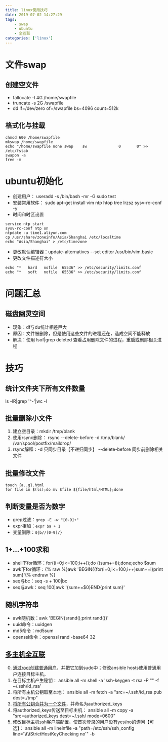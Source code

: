 ```yaml
---
title: linux使用技巧
date: 2019-07-02 14:27:29
tags:
    - swap
    - ubuntu
    - 全互联
categories: ['linux']
---
```

# 文件swap
## 创建空文件
*  fallocate -l 4G /home/swapfile 
*  truncate -s 2G /swapfile 
*  dd if=/dev/zero of=/swapfile bs=4096 count=512k  

## 格式化与挂载
```
chmod 600 /home/swapfile
mkswap /home/swapfile
echo "/home/swapfile none swap    sw              0       0" >> /etc/fstab
swapon -a
free -m
```
# ubuntu初始化
* 创建用户： useradd -s /bin/bash -mr -G sudo test  
* 安装常用软件： sudo apt-get install vim ntp htop tree lrzsz sysv-rc-conf -y
* 时间和时区设置

```
service ntp start
sysv-rc-conf ntp on
ntpdate -u time1.aliyun.com
cp /usr/share/zoneinfo/Asia/Shanghai /etc/localtime
echo "Asia/Shanghai" > /etc/timezone
```

* 更改默认编辑器：update-alternatives --set editor /usr/bin/vim.basic
* 更改文件描述符大小

```
echo "*   hard   nofile  65536" >> /etc/security/limits.conf
echo "*   soft   nofile  65536" >> /etc/security/limits.conf
```

# 问题汇总
## 磁盘幽灵空间
- 现象：df与du统计相差巨大
- 原因：文件被删除，但是使用这些文件的进程还在，造成空间不能释放
- 解决：使用 lsof|grep deleted 查看占用删除文件的进程，重启或删除相关进程

# 技巧
## 统计文件夹下所有文件数量 
ls -lR|grep '^-'|wc -l 
## 批量删除小文件
1. 建立空目录：mkdir /tmp/blank
2. 使用rsync删除： rsync --delete-before -d /tmp/blank/ /var/spool/postfix/maildrop/ 
3. rsync解释：-d 只同步目录【不递归同步】 --delete-before 同步前删除相关文件

## 批量修改文件
```
touch {a..g}.html
for file in $(ls);do mv $file ${file/html/HTML};done
```
## 判断变量是否为数字
* grep过滤：`grep -E -w "[0-9]+"`
* expr相加：`expr $a + 1`
* 变量删除：`${b//[0-9]/}`

## 1+...+100求和
* shell下for循环：for((i=0;i<=100;i++));do ((sum+=i));done;echo $sum
* awk下for循环：{% raw %}awk 'BEGIN{{for(i=0;i<=100;i++)sum+=i}print sum}'{% endraw %}
* seq与bc：seq -s + 100|bc
* seq与awk：seq 100|awk '{sum+=$0}END{print sum}'

## 随机字符串
* awk随机数：awk 'BEGIN{srand();print rand()}'
* uuid命令：uuidgen
* md5命令：md5sum
* openssl命令：openssl rand -base64 32

## [多主机全互联][ssh-conn]
0. [通过root创建普通用户][create-user]，并把它加到sudo中；修改ansible hosts使用普通用户连接目标主机。
1. 在目标主机产生秘钥： ansible all -m shell -a 'ssh-keygen -t rsa -P "" -f ~/.ssh/id_rsa' 
2. 将所有主机公钥取至本地： ansible all -m fetch -a "src=~/.ssh/id_rsa.pub dest=./tmp"  
3. [将所有公钥合并为一个文件][merge-pubkey]，并命名为authorized_keys
4. 将authorized_keys传送至目标主机： ansible all -m copy -a "src=authorized_keys dest=~/.ssh/ mode=0600" 
5. 修改目标主机ssh客户端配置，使首次登录的用户没有yes/no的询问【可选】： ansible all -m lineinfile -a "path=/etc/ssh/ssh_config line='\t\tStrictHostKeyChecking no'" -b 

[ssh-conn]: https://github.com/simple0426/sysadm/tree/master/ansible/playbook/ssh_conn_all
[merge-pubkey]: https://github.com/simple0426/sysadm/blob/master/ansible/playbook/ssh_conn_all/join_sshkey.py
[create-user]: https://github.com/simple0426/sysadm/blob/master/ansible/playbook/ssh_conn_all/create_user.yml

